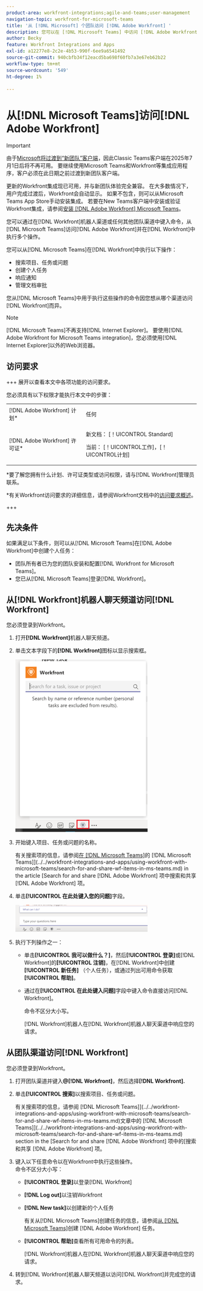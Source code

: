 ```yaml
---
product-area: workfront-integrations;agile-and-teams;user-management
navigation-topic: workfront-for-microsoft-teams
title: '从 [!DNL Microsoft] 个团队访问 [!DNL Adobe Workfront] '
description: 您可以在 [!DNL Microsoft Teams] 中访问 [!DNL Adobe Workfront] 并在 [!DNL Workfront] 中执行若干操作，方法是在Workfront机器人频道或任何其他团队频道中键入命令。
author: Becky
feature: Workfront Integrations and Apps
exl-id: a12277e8-2c2e-4b53-990f-6ee9a6541492
source-git-commit: 940cbfb34f12eacd5ba698f60fb7a3e67eb62b22
workflow-type: tm+mt
source-wordcount: '549'
ht-degree: 1%

---
```


# 从[!DNL Microsoft Teams]访问[!DNL Adobe Workfront]

<!--Audited: 01/2024-->

>[!IMPORTANT]
>
>由于[Microsoft将过渡到“新团队”客户端](https://learn.microsoft.com/en-us/microsoftteams/teams-classic-client-end-of-availability)，因此Classic Teams客户端在2025年7月1日后将不再可用。 要继续使用Microsoft Teams和Workfront等集成应用程序，客户必须在此日期之前过渡到新团队客户端。
>
>更新的Workfront集成现已可用，并与新团队体验完全兼容。 在大多数情况下，用户完成过渡后，Workfront会自动显示。 如果不包含，则可以从Microsoft Teams App Store手动安装集成。 若要在New Teams客户端中安装或验证Workfront集成，请参阅[安装 [!DNL Adobe Workfront] Microsoft Teams](/help/quicksilver/workfront-integrations-and-apps/using-workfront-with-microsoft-teams/install-workfront-ms-teams.md)。


您可以通过在[!DNL Workfront]机器人渠道或任何其他团队渠道中键入命令，从[!DNL Microsoft Teams]访问[!DNL Adobe Workfront]并在[!DNL Workfront]中执行多个操作。

您可以从[!DNL Microsoft Teams]在[!DNL Workfront]中执行以下操作：

* 搜索项目、任务或问题
* 创建个人任务
* 响应通知
* 管理文档审批

您从[!DNL Microsoft Teams]中用于执行这些操作的命令因您想从哪个渠道访问[!DNL Workfront]而异。

>[!NOTE]
>
>[!DNL Microsoft Teams]不再支持[!DNL Internet Explorer]。 要使用[!DNL Adobe Workfront for Microsoft Teams integration]，您必须使用[!DNL Internet Explorer]以外的Web浏览器。

## 访问要求

+++ 展开以查看本文中各项功能的访问要求。

您必须具有以下权限才能执行本文中的步骤：

<table style="table-layout:auto"> 
 <col> 
 <col> 
 <tbody> 
  <tr> 
   <td role="rowheader">[!DNL Adobe Workfront] 计划*</td> 
   <td> <p>任何</p> </td> 
  </tr> 
  <tr> 
   <td role="rowheader">[!DNL Adobe Workfront] 许可证*</td> 
   <td> <p>新文档： [！UICONTROL Standard]</p>
   <p>当前： [！UICONTROL工作]，[！UICONTROL计划]</p> </td> 
  </tr> 
 </tbody> 
</table>

*要了解您拥有什么计划、许可证类型或访问权限，请与[!DNL Workfront]管理员联系。

*有关Workfront访问要求的详细信息，请参阅Workfront文档中的[访问要求概述](/help/quicksilver/administration-and-setup/add-users/access-levels-and-object-permissions/access-level-requirements-in-documentation.md)。

+++

## 先决条件

如果满足以下条件，则可以从[!DNL Microsoft Teams]在[!DNL Adobe Workfront]中创建个人任务：

* 团队所有者已为您的团队安装和配置[!DNL Workfront for Microsoft Teams]。
* 您已从[!DNL Microsoft Teams]登录[!DNL Workfront]。

## 从[!DNL Workfront]机器人聊天频道访问[!DNL Workfront]

您必须登录到Workfront。

1. 打开&#x200B;**[!DNL Workfront]**&#x200B;机器人聊天频道。
1. 单击文本字段下的&#x200B;**[!DNL Workfront]**&#x200B;图标以显示搜索框。

   ![teams_search_box_in_the_bot_channel.PNG](assets/teams-search-box-in-the-bot-channel-350x456.png)

1. 开始键入项目、任务或问题的名称。

   有关搜索项的信息，请参阅[在 [!DNL Microsoft Teams]](../../workfront-integrations-and-apps/using-workfront-with-microsoft-teams/search-for-and-share-wf-items-in-ms-teams.md)的 [!DNL Microsoft Teams]](../../workfront-integrations-and-apps/using-workfront-with-microsoft-teams/search-for-and-share-wf-items-in-ms-teams.md) in the article [Search for and share [!DNL Adobe Workfront] 项中搜索和共享 [!DNL Adobe Workfront] 项。

1. 单击&#x200B;**[!UICONTROL 在此处键入您的问题]**&#x200B;字段。

   ![ms_teams_type_your_questions_here_and_what_can_I_do_fields.png](assets/ms-teams-type-your-questions-here-and-what-can-i-do-fields-350x71.png)

1. 执行下列操作之一：

   * 单击&#x200B;**[!UICONTROL 我可以做什么？]**，然后&#x200B;**[!UICONTROL 登录]**&#x200B;或[!DNL Workfront]的&#x200B;**[!UICONTROL 注销]**，在[!DNL Workfront]中创建&#x200B;**[!UICONTROL 新任务]** （个人任务），或通过列出可用命令获取&#x200B;**[!UICONTROL 帮助]**。

   * 通过在&#x200B;**[!UICONTROL 在此处键入问题]**&#x200B;字段中键入命令直接访问[!DNL Workfront]。

     命令不区分大小写。

     [!DNL Workfront]机器人在[!DNL Workfront]机器人聊天渠道中响应您的请求。

## 从团队渠道访问[!DNL Workfront]

您必须登录到Workfront。

1. 打开团队渠道并键入&#x200B;**@[!DNL Workfront]**，然后选择&#x200B;**[!DNL Workfront].**

1. 单击&#x200B;**[!UICONTROL 搜索]**&#x200B;以搜索项目、任务或问题。

   有关搜索项的信息，请参阅 [!DNL Microsoft Teams]](../../workfront-integrations-and-apps/using-workfront-with-microsoft-teams/search-for-and-share-wf-items-in-ms-teams.md)文章中的 [!DNL Microsoft Teams]](../../workfront-integrations-and-apps/using-workfront-with-microsoft-teams/search-for-and-share-wf-items-in-ms-teams.md) section in the [Search for and share [!DNL Adobe Workfront] 项中的[搜索和共享 [!DNL Adobe Workfront] 项。

1. 键入以下任意命令以在Workfront中执行这些操作。\
   命令不区分大小写：

   * **[!UICONTROL 登录]**&#x200B;以登录[!DNL Workfront]
   * **[!DNL Log out]**&#x200B;以注销Workfront
   * **[!DNL New task]**&#x200B;以创建新的个人任务

     有关从[!DNL Microsoft Teams]创建任务的信息，请参阅[从 [!DNL Microsoft Teams]](../../workfront-integrations-and-apps/using-workfront-with-microsoft-teams/create-workfront-tasks-from-ms-teams.md)创建 [!DNL Adobe Workfront] 任务。

   * **[!UICONTROL 帮助]**&#x200B;查看所有可用命令的列表。

     [!DNL Workfront]机器人在[!DNL Workfront]机器人聊天渠道中响应您的请求。

1. 转到[!DNL Workfront]机器人聊天频道以访问[!DNL Workfront]并完成您的请求。
